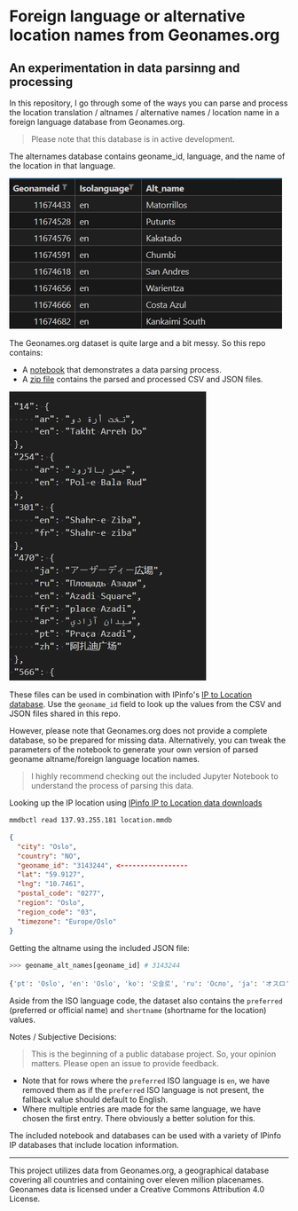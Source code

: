 # Foreign language or alternative location names from Geonames.org

## An experimentation in data parsinng and processing

In this repository, I go through some of the ways you can parse and process the location translation / altnames / alternative names / location name in a foreign language database from Geonames.org.

> Please note that this database is in active development.

The alternames database contains geoname_id, language, and the name of the location in that language.

![CSV file](image-1.png)

The Geonames.org dataset is quite large and a bit messy. So this repo contains:
- A [notebook](geoname_alt_names.zip) that demonstrates a data parsing process.
- A [zip file](geoname_alt_names.zip) contains the parsed and processed CSV and JSON files.

![JSON file](image.png)


These files can be used in combination with IPinfo's [IP to Location database](https://ipinfo.io/products/ip-geolocation-database). Use the `geoname_id` field to look up the values from the CSV and JSON files shared in this repo.

However, please note that Geonames.org does not provide a complete database, so be prepared for missing data. Alternatively, you can tweak the parameters of the notebook to generate your own version of parsed geoname altname/foreign language location names.

> I highly recommend checking out the included Jupyter Notebook to understand the process of parsing this data.

Looking up the IP location using [IPinfo IP to Location data downloads](https://ipinfo.io/products/ip-geolocation-database)

```bash
mmdbctl read 137.93.255.181 location.mmdb
```

```json
{
  "city": "Oslo",
  "country": "NO",
  "geoname_id": "3143244", <-----------------
  "lat": "59.9127",
  "lng": "10.7461",
  "postal_code": "0277",
  "region": "Oslo",
  "region_code": "03",
  "timezone": "Europe/Oslo"
}
```

Getting the altname using the included JSON file:

```python
>>> geoname_alt_names[geoname_id] # 3143244

{'pt': 'Oslo', 'en': 'Oslo', 'ko': '오슬로', 'ru': 'Осло', 'ja': 'オスロ', 'ar': 'أوسلو', 'es': 'Oslo', 'zh': '奥斯陆', 'de': 'Oslo', 'fr': 'Oslo'}
```

Aside from the ISO language code, the dataset also contains the `preferred` (preferred or official name) and `shortname` (shortname for the location) values.

Notes / Subjective Decisions:

> This is the beginning of a public database project. So, your opinion matters. Please open an issue to provide feedback.

- Note that for rows where the `preferred` ISO language is `en`, we have removed them as if the `preferred` ISO language is not present, the fallback value should default to English.
- Where multiple entries are made for the same language, we have chosen the first entry. There obviously a better solution for this.

The included notebook and databases can be used with a variety of IPinfo IP databases that include location information.

----

This project utilizes data from Geonames.org, a geographical database covering all countries and containing over eleven million placenames. Geonames data is licensed under a Creative Commons Attribution 4.0 License. 